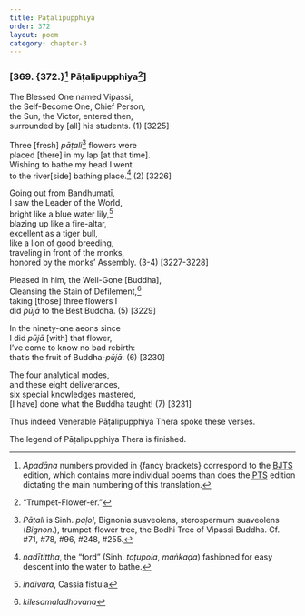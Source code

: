 ```yaml
---
title: Pāṭalipupphiya
order: 372
layout: poem
category: chapter-3
---
```


### \[369. {372.}[^1] Pāṭalipupphiya[^2]\]

The Blessed One named Vipassi,  
the Self-Become One, Chief Person,  
the Sun, the Victor, entered then,  
surrounded by \[all\] his students. (1) \[3225\]

Three \[fresh\] *pāṭali*[^3] flowers were  
placed \[there\] in my lap \[at that time\].  
Wishing to bathe my head I went  
to the river\[side\] bathing place.[^4] (2) \[3226\]

Going out from Bandhumatī,  
I saw the Leader of the World,  
bright like a blue water lily,[^5]  
blazing up like a fire-altar,  
excellent as a tiger bull,  
like a lion of good breeding,  
traveling in front of the monks,  
honored by the monks’ Assembly. (3-4) \[3227-3228\]

Pleased in him, the Well-Gone \[Buddha\],  
Cleansing the Stain of Defilement,[^6]  
taking \[those\] three flowers I  
did *pūjā* to the Best Buddha. (5) \[3229\]

In the ninety-one aeons since  
I did *pūjā* \[with\] that flower,  
I’ve come to know no bad rebirth:  
that’s the fruit of Buddha-*pūjā*. (6) \[3230\]

The four analytical modes,  
and these eight deliverances,  
six special knowledges mastered,  
\[I have\] done what the Buddha taught! (7) \[3231\]

Thus indeed Venerable Pāṭalipupphiya Thera spoke these verses.

The legend of Pāṭalipupphiya Thera is finished.

[^1]: *Apadāna* numbers provided in {fancy brackets} correspond to the <abbr title="Buddha Jayanthi Tripitaka Series">BJTS</abbr> edition, which contains more individual poems than does the <abbr title="Pali Text Society">PTS</abbr> edition dictating the main numbering of this translation.

[^2]: “Trumpet-Flower-er.”

[^3]: *Pāṭali* is Sinh. *paḷol*, Bignonia suaveolens, sterospermum suaveolens (*Bignon.*), trumpet-flower tree, the Bodhi Tree of Vipassi Buddha. Cf. \#71, \#78, \#96, \#248, \#255.

[^4]: *nadītittha*, the “ford” (Sinh. *toṭupola*, *maṅkaḍa*) fashioned for easy descent into the water to bathe.

[^5]: *indīvara*, Cassia fistula

[^6]: *kilesamaladhovana*
